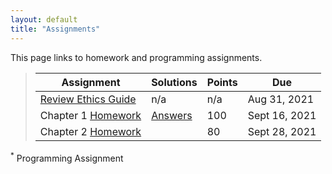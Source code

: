 ```yaml
---
layout: default
title: "Assignments"
---
```


This page links to homework and programming assignments.

> Assignment | Solutions | Points | Due
> ---------- | ---- | ------ | ---
> [Review Ethics Guide](assignment01.html) | n/a | n/a | Aug 31, 2021
> Chapter 1 [Homework](homework1.html) | [Answers](homework1_review.md) | 100 | Sept 16, 2021
> Chapter 2 [Homework](homework2.html) | | 80 | Sept 28, 2021

<sup>*</sup> Programming Assignment
